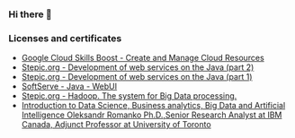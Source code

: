 ### Hi there 👋

###  Licenses and certificates

* [Google Cloud Skills Boost - Create and Manage Cloud Resources](https://www.cloudskillsboost.google/public_profiles/13206de4-294f-4f16-a121-5d6b53129d90/badges/2698150?locale=uk&utm_medium=social&utm_source=linkedin&utm_campaign=ql-social-share)
* [Stepic.org - Development of web services on the Java (part 2)](https://github.com/Oleiva/Oleiva/blob/68ac42cf1ddf6bb89997bcf28d597b37e20fef4c/certificates/stepik-certificate-186-f39a66a.pdf)
* [Stepic.org - Development of web services on the Java (part 1)](https://github.com/Oleiva/Oleiva/blob/68ac42cf1ddf6bb89997bcf28d597b37e20fef4c/certificates/stepik-certificate-146-7d1b9ed.pdf)
* [SoftServe - Java - WebUI](https://github.com/Oleiva/Oleiva/blob/68ac42cf1ddf6bb89997bcf28d597b37e20fef4c/certificates/SoftServe.png)
* [Stepic.org - Hadoop. The system for  Big Data processing.](https://github.com/Oleiva/Oleiva/blob/68ac42cf1ddf6bb89997bcf28d597b37e20fef4c/certificates/stepik-certificate-150-828bd27.pdf)
* [Introduction to Data Science, Business analytics, Big Data and Artificial Intelligence Oleksandr Romanko Ph.D.,Senior Research Analyst at IBM Canada, Adjunct Professor at University of Toronto]()




<!--
**Oleiva/Oleiva** is a ✨ _special_ ✨ repository because its `README.md` (this file) appears on your GitHub profile.

Here are some ideas to get you started:

- 🔭 I’m currently working on ...
- 🌱 I’m currently learning ...
- 👯 I’m looking to collaborate on ...
- 🤔 I’m looking for help with ...
- 💬 Ask me about ...
- 📫 How to reach me: ...
- 😄 Pronouns: ...
- ⚡ Fun fact: ...
-->
